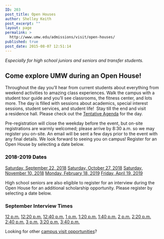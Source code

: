 ```yaml
---
ID: 203
post_title: Open Houses
author: Shelley Keith
post_excerpt: ""
layout: page
permalink: >
  http://www.umw.edu/admissions/visit/open-houses/
published: true
post_date: 2015-08-07 12:51:14
---
```

<em>Especially for high school juniors and seniors and transfer students.</em>
<h2>Come explore UMW during an Open House!</h2>
Throughout the day you’ll hear from current students about everything from weekend activities to amazing class experiences. Walk the campus with a student tour guide and you’ll see classrooms, the fitness center, and lots more. The day is filled with sessions about academics, special interest sessions, student services, and student life!  Stay till the end and visit a residence hall. Please check out the <a href="http://www.umw.edu/admissions/wp-content/uploads/sites/6/2018/02/Tentative-Agenda-Spring-2018.pdf">Tentative Agenda</a> for the day.

Pre-registration will close the weekday before the event, but on-site registrations are warmly welcomed; please arrive by 8:30 a.m. so we may register you on-site. An email will be sent a few days prior to the event with any final details. We look forward to seeing you on campus! Register for an Open House by selecting a date below.
<h3><span style="color: #000000"><strong>2018-2019 Dates</strong></span></h3>
<a href="https://umw.askadmissions.net/Portal/EI/ViewDetails?gid=6235777f920c9e23dd4310b51f4c0c5ca94e3a">Saturday, September 22, 2018</a>
<a href="https://umw.askadmissions.net/Portal/EI/ViewDetails?gid=623577152901052ba34ba497afcc2f51ea0921">Saturday, October 27, 2018</a>
<a href="https://umw.askadmissions.net/Portal/EI/ViewDetails?gid=62357789f24849ed364f0e89cfa2d0f947b958">Saturday, November 10, 2018</a>
<a href="https://umw.askadmissions.net/Portal/EI/ViewDetails?gid=62357733482f0d10c644c28ed3b7526d0d2eb8">Monday, February 18, 2019</a>
<a href="https://umw.askadmissions.net/Portal/EI/ViewDetails?gid=6235775aad02a1db1840519bb608f847dd1cef">Friday, April 19, 2019</a>

High school seniors are also eligible to register for an interview during the Open House for an additional scholarship opportunity. Please register by selecting a date below.
<h3>September Interview Times</h3>
<a href="https://umw.askadmissions.net/Portal/EI/ViewDetails?gid=623577e648e29b4a2f4f37a4c98a09f0847937">12 p.m.</a>
<a href="https://umw.askadmissions.net/Portal/EI/ViewDetails?gid=623577143d3c3ee8e543419045f46e3719e4c9">12:20 p.m.</a>
<a href="https://umw.askadmissions.net/Portal/EI/ViewDetails?gid=623577a542114f3d274a15bee30365ece5bd25">12:40 p.m.</a>
<a href="https://umw.askadmissions.net/Portal/EI/ViewDetails?gid=6235777cd9dc66df7b408da29548a29a59ae6e">1 p.m.</a>
<a href="https://umw.askadmissions.net/Portal/EI/ViewDetails?gid=6235776103463e9f7c4bf1829153f8ebaafced">1:20 p.m.</a>
<a href="https://umw.askadmissions.net/Portal/EI/ViewDetails?gid=623577acfcd3e4268f452b9085b812e808c6aa">1:40 p.m.</a>
<a href="https://umw.askadmissions.net/Portal/EI/ViewDetails?gid=623577a99d91ce226f430dbdbe36d21fa8e271">2 p.m.</a>
<a href="https://umw.askadmissions.net/Portal/EI/ViewDetails?gid=623577eec68a7cc55c446eaf24f283c417335b">2:20 p.m.</a>
<a href="https://umw.askadmissions.net/Portal/EI/ViewDetails?gid=6235775b78ba7450864ecbbb6dd5ab52620ba0">2:40 p.m.</a>
<a href="https://umw.askadmissions.net/Portal/EI/ViewDetails?gid=6235775569487056ef46bb998e4eed465c15c5">3 p.m.</a>
<a href="https://umw.askadmissions.net/Portal/EI/ViewDetails?gid=62357793c2806c2a534865a9da89c79f7ad688">3:20 p.m.</a>
<a href="https://umw.askadmissions.net/Portal/EI/ViewDetails?gid=623577b6d8a70d77bb42808bc23c038ad78d1a">3:40 p.m.</a>

Looking for other <a href="http://www.umw.edu/admissions/visit/">campus visit opportunities</a>?